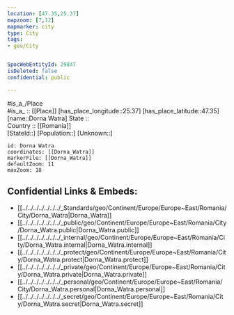 ```yaml
---
location: [47.35,25.37] 
mapzoom: [7,12] 
mapmarker: city 
type: City
tags:
- geo/City


SpocWebEntityId: 29847
isDeleted: false
confidential: public

---
```

#is_a_/Place  
#is_a_ :: [[Place]] 
[has_place_longitude::25.37] 
[has_place_latitude::47.35] 
[name::Dorna Watra] 
State ::  
Country :: [[Romania]]  
[StateId::] 
[Population::] 
[Unknown::] 


```leaflet
id: Dorna Watra
coordinates: [[Dorna_Watra]] 
markerFile: [[Dorna_Watra]] 
defaultZoom: 11 
maxZoom: 18
```


## Confidential Links & Embeds: 
- [[../../../../../../../_Standards/geo/Continent/Europe/Europe~East/Romania/City/Dorna_Watra|Dorna_Watra]] 
- [[../../../../../../../_public/geo/Continent/Europe/Europe~East/Romania/City/Dorna_Watra.public|Dorna_Watra.public]] 
- [[../../../../../../../_internal/geo/Continent/Europe/Europe~East/Romania/City/Dorna_Watra.internal|Dorna_Watra.internal]] 
- [[../../../../../../../_protect/geo/Continent/Europe/Europe~East/Romania/City/Dorna_Watra.protect|Dorna_Watra.protect]] 
- [[../../../../../../../_private/geo/Continent/Europe/Europe~East/Romania/City/Dorna_Watra.private|Dorna_Watra.private]] 
- [[../../../../../../../_personal/geo/Continent/Europe/Europe~East/Romania/City/Dorna_Watra.personal|Dorna_Watra.personal]] 
- [[../../../../../../../_secret/geo/Continent/Europe/Europe~East/Romania/City/Dorna_Watra.secret|Dorna_Watra.secret]] 
